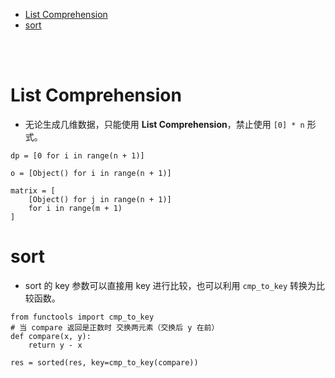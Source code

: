 - [List Comprehension](#list-comprehension)
- [sort](#sort)


</br></br>


# List Comprehension
- 无论生成几维数据，只能使用 **List Comprehension**，禁止使用 `[0] * n` 形式。
```
dp = [0 for i in range(n + 1)]

o = [Object() for i in range(n + 1)]

matrix = [
    [Object() for j in range(n + 1)]
    for i in range(m + 1)
]
```

# sort
- sort 的 key 参数可以直接用 key 进行比较，也可以利用 `cmp_to_key` 转换为比较函数。
```
from functools import cmp_to_key
# 当 compare 返回是正数时 交换两元素（交换后 y 在前）
def compare(x, y):
    return y - x

res = sorted(res, key=cmp_to_key(compare))
```